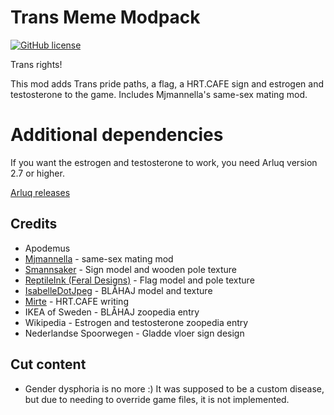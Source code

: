 # Trans Meme Modpack
[![GitHub license](https://img.shields.io/badge/licence-anti--fascist-blue)](https://github.com/Zt-freak/ZT2TransMemeModPack/blob/master/LICENSE)

Trans rights!

This mod adds Trans pride paths, a flag, a HRT.CAFE sign and estrogen and testosterone to the game. Includes Mjmannella's same-sex mating mod.

# Additional dependencies
If you want the estrogen and testosterone to work, you need Arluq version 2.7 or higher.

[Arluq releases](https://github.com/ZtModArchive/ArluqTools/releases)

## Credits
- Apodemus
- [Mjmannella](https://github.com/Mjmannella) - same-sex mating mod
- [Smannsaker](https://smannsaker.wixsite.com/smannsaker) - Sign model and wooden pole texture
- [ReptileInk (Feral Designs)](https://getsauced2012.wixsite.com/zootycoonwarehouse) - Flag model and pole texture
- [IsabelleDotJpeg](https://twitter.com/IsabelleDotJpeg) - BLÅHAJ model and texture
- [Mirte](https://twitter.com/Mirteaaa) - HRT.CAFE writing
- IKEA of Sweden - BLÅHAJ zoopedia entry
- Wikipedia - Estrogen and testosterone zoopedia entry
- Nederlandse Spoorwegen - Gladde vloer sign design

## Cut content
- Gender dysphoria is no more :) It was supposed to be a custom disease, but due to needing to override game files, it is not implemented.
